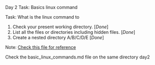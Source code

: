 Day 2 Task: Basics linux command

Task: What is the linux command to 
1. Check your present working directory. [_Done_]
2. List all the files or directories including hidden files. [_Done_]
3. Create a nested directory A/B/C/D/E [_Done_]

Note: [Check this file for reference](basic_linux_commands.md)

Check the basic_linux_commands.md file on the same directory day2
